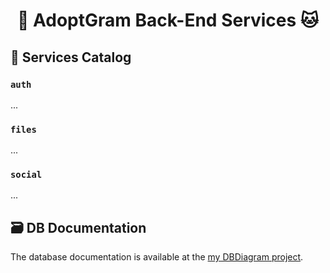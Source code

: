 <h1 align="center">
  🐶 AdoptGram Back-End Services 🐱
</h1>

## 📖 Services Catalog

### `auth`

...

### `files`

...

### `social`

...

## 🗃 DB Documentation

The database documentation is available at the [my DBDiagram project](https://dbdocs.io/pietro.developer/AdoptGram).
